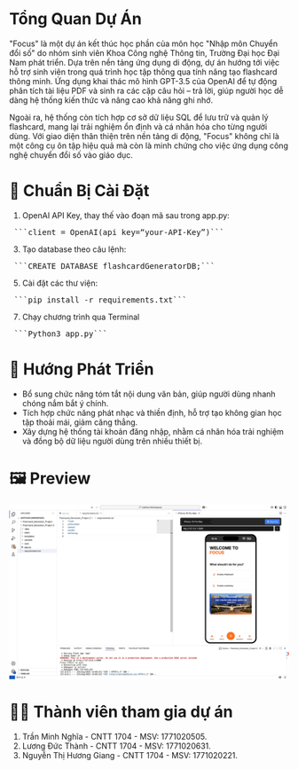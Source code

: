 # Tổng Quan Dự Án
"Focus" là một dự án kết thúc học phần của môn học "Nhập môn Chuyển đổi số" do nhóm sinh viên Khoa Công nghệ Thông tin, Trường Đại học Đại Nam phát triển. Dựa trên nền tảng ứng dụng di động, dự án hướng tới việc hỗ trợ sinh viên trong quá trình học tập thông qua tính năng tạo flashcard thông minh. Ứng dụng khai thác mô hình GPT-3.5 của OpenAI để tự động phân tích tài liệu PDF và sinh ra các cặp câu hỏi – trả lời, giúp người học dễ dàng hệ thống kiến thức và nâng cao khả năng ghi nhớ.

Ngoài ra, hệ thống còn tích hợp cơ sở dữ liệu SQL để lưu trữ và quản lý flashcard, mang lại trải nghiệm ổn định và cá nhân hóa cho từng người dùng. Với giao diện thân thiện trên nền tảng di động, "Focus" không chỉ là một công cụ ôn tập hiệu quả mà còn là minh chứng cho việc ứng dụng công nghệ chuyển đổi số vào giáo dục.

# 👻 Chuẩn Bị Cài Đặt
1. OpenAI API Key, thay thế vào đoạn mã sau trong app.py:
<pre> ```client = OpenAI(api_key=“your-API-Key”)``` </pre>
3. Tạo database theo câu lệnh:
<pre> ```CREATE DATABASE flashcardGeneratorDB;``` </pre>
5. Cài đặt các thư viện:
<pre> ```pip install -r requirements.txt``` </pre> 
7. Chạy chương trình qua Terminal
<pre> ```Python3 app.py``` </pre> 

# 🚀 Hướng Phát Triển
- Bổ sung chức năng tóm tắt nội dung văn bản, giúp người dùng nhanh chóng nắm bắt ý chính.
- Tích hợp chức năng phát nhạc và thiền định, hỗ trợ tạo không gian học tập thoải mái, giảm căng thẳng.
- Xây dựng hệ thống tài khoản đăng nhập, nhằm cá nhân hóa trải nghiệm và đồng bộ dữ liệu người dùng trên nhiều thiết bị.

# 🖼️ Preview
![Demo](demo.gif)

# 👨‍💻 Thành viên tham gia dự án
1. Trần Minh Nghĩa - CNTT 1704 - MSV: 1771020505.
2. Lương Đức Thành - CNTT 1704 - MSV: 1771020631.
3. Nguyễn Thị Hương Giang - CNTT 1704 - MSV: 1771020221.
